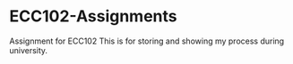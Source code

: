 # ECC102-Assignments
Assignment for ECC102 
This is for storing and showing my process during university.
